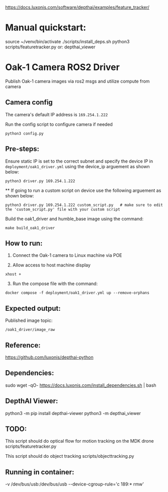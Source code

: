 
https://docs.luxonis.com/software/depthai/examples/feature_tracker/


# Manual quickstart:
source ~/venv/bin/activate
./scripts/install_deps.sh
python3 scripts/featuretracker.py
or:
depthai_viewer


# Oak-1 Camera ROS2 Driver

Publish Oak-1 camera images via ros2 msgs and utilize compute from camera 

## Camera config

The camera's default IP address is `169.254.1.222`

Run the config script to configure camera if needed
```
python3 config.py
```

## Pre-steps:

Ensure static IP is set to the correct subnet and specify the device IP in `deployment/oak1_driver.yml` using the device_ip arguement as shown below:
```
python3 driver.py 169.254.1.222
```

** If going to run a custom script on device use the following arguement as shown below:
```
python3 driver.py 169.254.1.222 custom_script.py   # make sure to edit the 'custom_script.py' file with your custom script
```

Build the oak1_driver and humble_base image using the command: 
```
make build_oak1_driver
```

## How to run:

1. Connect the Oak-1 camera to Linux machine via POE

2. Allow access to host machine display
```
xhost +
```

3. Run the compose file with the command: 
```
docker compose -f deployment/oak1_driver.yml up --remove-orphans
```

## Expected output:

Published image topic:
```
/oak1_driver/image_raw
```
## Reference:

https://github.com/luxonis/depthai-python


## Dependencies:
sudo wget -qO- https://docs.luxonis.com/install_dependencies.sh | bash


## DepthAI Viewer:
python3 -m pip install depthai-viewer
python3 -m depthai_viewer


## TODO:

This script should do optical flow for motion tracking on the MDK drone
scripts/featuretracker.py

This script should do object tracking
scripts/objecttracking.py


## Running in container:
-v /dev/bus/usb:/dev/bus/usb --device-cgroup-rule='c 189:* rmw'
